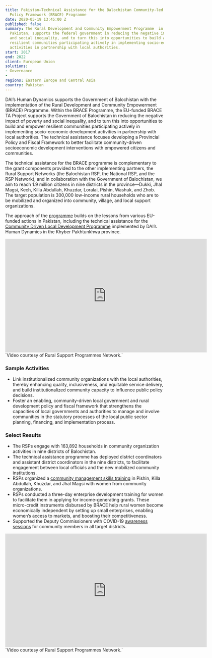 ```yaml
---
title: Pakistan—Technical Assistance for the Balochistan Community-led Development
  Policy Framework (BRACE) Programme
date: 2020-05-19 13:45:00 Z
published: false
summary: The Rural Development and Community Empowerment Programme  in Balochistan,
  Pakistan, supports the federal government in reducing the negative impact of poverty
  and social inequality, and to turn this into opportunities to build and empower
  resilient communities participating actively in implementing socio-economic development
  activities in partnership with local authorities.
start: 2017
end: 2022
client: European Union
solutions:
- Governance
- 
regions: Eastern Europe and Central Asia
country: Pakistan
---
```


DAI’s Human Dynamics supports the Government of Balochistan with the implementation of the Rural Development and Community Empowerment (BRACE) Programme. Within the BRACE Programme, the EU-funded BRACE TA Project supports the Government of Balochistan in reducing the negative impact of poverty and social inequality, and to turn this into opportunities to build and empower resilient communities participating actively in implementing socio-economic development activities in partnership with local authorities. The technical assistance focuses developing a Provincial Policy and Fiscal Framework to better facilitate community-driven socioeconomic development interventions with empowered citizens and communities.

The technical assistance for the BRACE programme is complementary to the grant components provided to the other implementing partners, the Rural Support Networks (the Balochistan RSP, the National RSP, and the RSP Network), and in collaboration with the Government of Balochistan, we aim to reach 1.9 million citizens in nine districts in the province—Dukki, Jhal Magsi, Kech, Killa Abdullah, Khuzdar, Loralai, Pishin, Washuk, and Zhob. The target population is 300,000 low-income rural households who are to be mobilized and organized into community, village, and local support organizations.

The approach of the [programme](https://www.facebook.com/BRACEProgramme) builds on the lessons from various EU-funded actions in Pakistan, including the technical assistance for the [Community Driven Local Development Programme](https://www.dai.com/our-work/projects/pakistan-khyber-pakhtunkhwa-district-governance-and-community-development-programme-kp-cdld) implemented by DAI’s Human Dynamics in the Khyber Pakhtunkhwa province. 

<iframe src="https://player.vimeo.com/video/420402037" width="640" height="360" frameborder="0" allow="autoplay; fullscreen" allowfullscreen></iframe>`Video courtesy of Rural Support Programmes Network.`

### Sample Activities

* Link institutionalized community organizations with the local authorities, thereby enhancing quality, inclusiveness, and equitable service delivery, and build institutionalized community capacity to influence public policy decisions.
* Foster an enabling, community-driven local government and rural development policy and fiscal framework that strengthens the capacities of local governments and authorities to manage and involve communities in the statutory processes of the local public sector planning, financing, and implementation process.

### Select Results

* The RSPs engage with 163,892 households in community organization activities in nine districts of Balochistan.
* The technical assistance programme has deployed district coordinators and assistant district coordinators in the nine districts, to facilitate engagement between local officials and the new mobilized community institutions.
* RSPs organized a [community management skills training](https://www.facebook.com/BRACEProgramme/posts/2595615900682563) in Pishin, Killa Abdullah, Khuzdar, and Jhal Magsi with women from community organizations.
* RSPs conducted a three-day enterprise development training for women to facilitate them in applying for income-generating grants. These micro-credit instruments disbursed by BRACE help rural women become economically independent by setting up small enterprises, enabling women’s access to markets, and boosting their competitiveness. 
* Supported the Deputy Commissioners with COVID-19 [awareness sessions](https://www.facebook.com/BRACEProgramme/posts/2551282891782531) for community members in all target districts. 

<iframe src="https://player.vimeo.com/video/420402158" width="640" height="360" frameborder="0" allow="autoplay; fullscreen" allowfullscreen></iframe>`Video courtesy of Rural Support Programmes Network.`